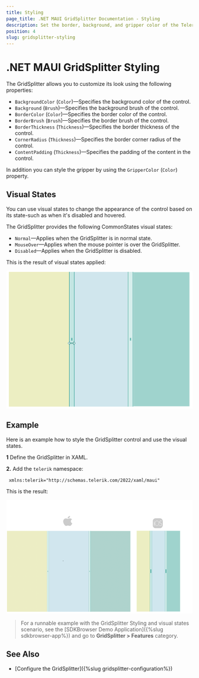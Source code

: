 ```yaml
---
title: Styling
page_title: .NET MAUI GridSplitter Documentation - Styling
description: Set the border, background, and gripper color of the Telerik UI for .NET MAUI GridSplitter and customize its visual appearance.
position: 4
slug: gridsplitter-styling
---
```


# .NET MAUI GridSplitter Styling

The GridSplitter allows you to customize its look using the following properties:

* `BackgroundColor` (`Color`)&mdash;Specifies the background color of the control.
* `Background` (`Brush`)&mdash;Specifies the background brush of the control.
* `BorderColor` (`Color`)&mdash;Specifies the border color of the control.
* `BorderBrush` (`Brush`)&mdash;Specifies the border brush of the control.
* `BorderThickness` (`Thickness`)&mdash;Specifies the border thickness of the control.
* `CornerRadius` (`Thickness`)&mdash;Specifies the border corner radius of the control.
* `ContentPadding` (`Thickness`)&mdash;Specifies the padding of the content in the control.

In addition you can style the gripper by using the `GripperColor` (`Color`) property.

## Visual States

You can use visual states to change the appearance of the control based on its state-such as when it's disabled and hovered.

The GridSplitter provides the following CommonStates visual states:

* `Normal`&mdash;Applies when the GridSplitter is in normal state.
* `MouseOver`&mdash;Applies when the mouse pointer is over the GridSplitter.
* `Disabled`&mdash;Applies when the GridSplitter is disabled.

This is the result of visual states applied:

![.NET MAUI GrdiSplitter Styling](images/gridsplitter-styling.gif)

## Example

Here is an example how to style the GridSplitter control and use the visual states.

**1** Define the GridSplitter in XAML.

<snippet id='gridsplitter-gripper-styling' />

**2.** Add the `telerik` namespace:

```XAML
 xmlns:telerik="http://schemas.telerik.com/2022/xaml/maui"
```

This is the result:

![.NET MAUI GrdiSplitter Styling](images/gridsplitter-styling.png)

> For a runnable example with the GridSplitter Styling and visual states scenario, see the [SDKBrowser Demo Application]({%slug sdkbrowser-app%}) and go to **GridSplitter > Features** category.

## See Also

- [Configure the GridSplitter]({%slug gridsplitter-configuration%})